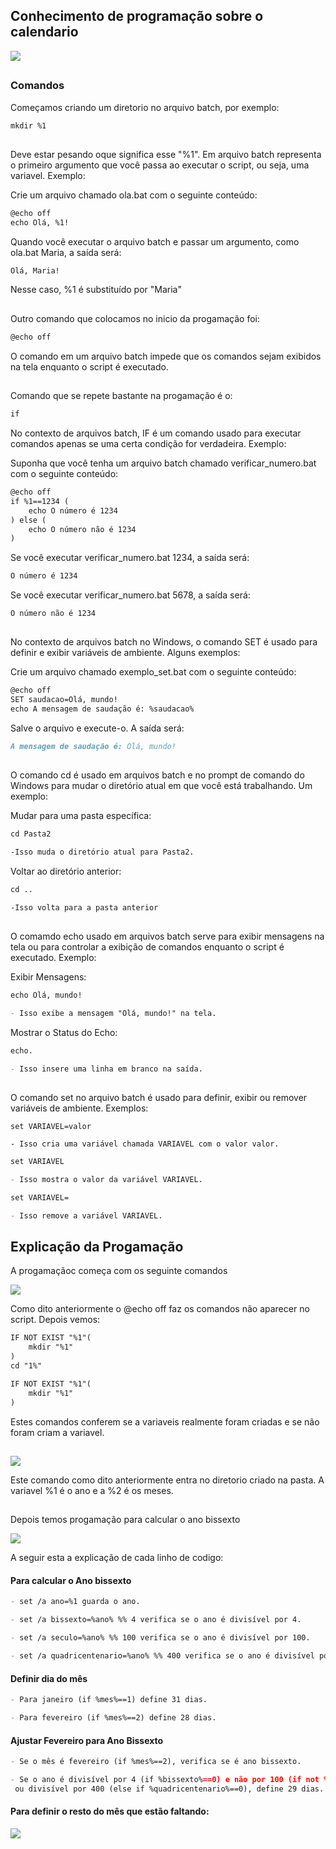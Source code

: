 
## Conhecimento de programação sobre o calendario

![](https://img.freepik.com/fotos-premium/fixar-no-calendario-representa-compromissos-reunioes-lembretes-planejamento-de-reunioes-de-negocios_233554-1498.jpg)

##
### Comandos

Começamos criando um diretorio no arquivo batch, por exemplo:
```markdown
mkdir %1
```
##
Deve estar pesando oque significa esse "%1". Em arquivo batch representa o primeiro argumento que você passa ao executar o script, ou seja, uma  variavel. Exemplo:

Crie um arquivo chamado ola.bat com o seguinte conteúdo:
```markdown
@echo off
echo Olá, %1!
```
Quando você executar o arquivo batch e passar um argumento, como ola.bat Maria, a saída será:
```markdown
Olá, Maria!
```
Nesse caso, %1 é substituído por "Maria"
##

Outro comando que colocamos no inicio da progamação foi:
```markdown
@echo off
```
O comando em um arquivo batch impede que os comandos sejam exibidos na tela enquanto o script é executado.

##

Comando que se repete bastante na progamação é o:
```markdown
if 
```
No contexto de arquivos batch, IF é um comando usado para executar comandos apenas se uma certa condição for verdadeira. Exemplo:

Suponha que você tenha um arquivo batch chamado verificar_numero.bat com o seguinte conteúdo:
```markdown
@echo off
if %1==1234 (
    echo O número é 1234
) else (
    echo O número não é 1234
)
```

Se você executar verificar_numero.bat 1234, a saída será:
```markdown
O número é 1234
```

Se você executar verificar_numero.bat 5678, a saída será:
```markdown
O número não é 1234
```

##

No contexto de arquivos batch no Windows, o comando SET é usado para definir e exibir variáveis de ambiente. Alguns exemplos:

Crie um arquivo chamado exemplo_set.bat com o seguinte conteúdo:
```markdown
@echo off
SET saudacao=Olá, mundo!
echo A mensagem de saudação é: %saudacao%
```
Salve o arquivo e execute-o. A saída será:
```markdown
A mensagem de saudação é: Olá, mundo!
```

##

O comando cd é usado em arquivos batch e no prompt de comando do Windows para mudar o diretório atual em que você está trabalhando. Um exemplo:

Mudar para uma pasta específica:
```markdown
cd Pasta2

-Isso muda o diretório atual para Pasta2.
```

Voltar ao diretório anterior:
```markdown
cd ..

-Isso volta para a pasta anterior
```
##

O comamdo echo usado em arquivos batch serve para exibir mensagens na tela ou para controlar a exibição de comandos enquanto o script é executado. Exemplo:

Exibir Mensagens:
```markdown
echo Olá, mundo!

- Isso exibe a mensagem "Olá, mundo!" na tela.
```

Mostrar o Status do Echo:
```markdown
echo.

- Isso insere uma linha em branco na saída.
```

##

O comando set no arquivo batch é usado para definir, exibir ou remover variáveis de ambiente. Exemplos:

```markadown
set VARIAVEL=valor

- Isso cria uma variável chamada VARIAVEL com o valor valor.
```

```markdown
set VARIAVEL

- Isso mostra o valor da variável VARIAVEL.
```

```markdown
set VARIAVEL=

- Isso remove a variável VARIAVEL.
```

## Explicação da Progamação

A progamaçãoc começa com os seguinte comandos

![](https://cdn.discordapp.com/attachments/1341900461396988094/1341901555833634986/image.png?ex=67b7aeb6&is=67b65d36&hm=fa75cf356d7ab6ee9d43e44db65f9145d77bbb5eb3bf5fda27e630c8efa0a42f&)

Como dito anteriormente o @echo off faz os comandos não aparecer no script. Depois vemos:

```markdown
IF NOT EXIST "%1"(
    mkdir "%1"
)
cd "1%"

IF NOT EXIST "%1"(
    mkdir "%1"
)
```

Estes comandos conferem se a variaveis realmente foram criadas e se não foram criam a variavel.

##

![](https://cdn.discordapp.com/attachments/1341900461396988094/1341904921892491304/image.png?ex=67b7b1d8&is=67b66058&hm=02ba51e8c535ea788e6b90b43eccdd40edd5d9ce1fb0bb03784499398dbcbffb&)

Este comando como dito anteriormente entra no diretorio criado na pasta. A variavel %1 é o ano e a %2 é os meses.

##

Depois temos progamação para calcular o ano bissexto

![](https://cdn.discordapp.com/attachments/1341900461396988094/1341905754650710088/image.png?ex=67b7b29f&is=67b6611f&hm=acb2d78c042a8efec77970733af013d16724c5165107f02eeae73341de4ff806&)

A seguir esta a explicação de cada linho de codigo:

#### Para calcular o Ano bissexto
```markdown
- set /a ano=%1 guarda o ano.

- set /a bissexto=%ano% %% 4 verifica se o ano é divisível por 4.

- set /a seculo=%ano% %% 100 verifica se o ano é divisível por 100.

- set /a quadricentenario=%ano% %% 400 verifica se o ano é divisível por 400.
```

#### Definir dia do mês

```markdown
- Para janeiro (if %mes%==1) define 31 dias.

- Para fevereiro (if %mes%==2) define 28 dias.
```

#### Ajustar Fevereiro para Ano Bissexto

```markdown
- Se o mês é fevereiro (if %mes%==2), verifica se é ano bissexto.

- Se o ano é divisível por 4 (if %bissexto%==0) e não por 100 (if not %seculo%==0)
 ou divisível por 400 (else if %quadricentenario%==0), define 29 dias.
```



#### Para definir o resto do mês que estão faltando:

![](https://cdn.discordapp.com/attachments/1341900461396988094/1341909332538818632/image.png?ex=67b7b5f4&is=67b66474&hm=a0676800de05e5c1a89ba4f07341f215bde00163891ca8cd97526f4d9af49cbb&)

##

